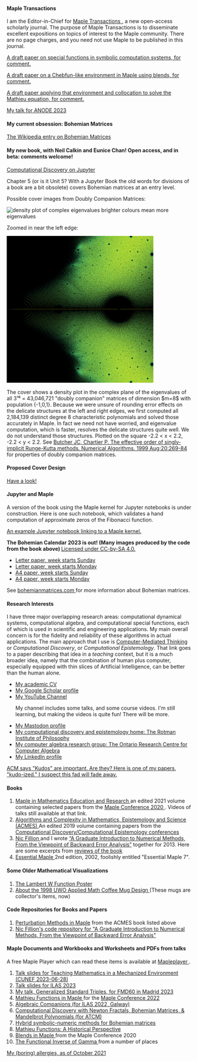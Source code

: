 <H4> Maple Transactions </H4>
I am the Editor-in-Chief for <A HREF="http://www.mapletransactions.org"> Maple Transactions </A>, a new open-access scholarly journal.  The purpose of Maple Transactions is to disseminate excellent expositions on topics of interest to the Maple community.  There are no page charges, and you need not use Maple to be published in this journal.

<p><A HREF="Mathieu_Functions_in_Maple.pdf"> A draft paper on special functions in symbolic computation systems, for comment. </A></p>
<p><A HREF="Blendstrings.pdf"> A draft paper on a Chebfun-like environment in Maple using blends, for comment. </A></p>
<p><A HREF="EllipticCrossSectionsInBloodFlowRegulation.pdf"> A draft paper applying that environment 
 and collocation to solve the Mathieu equation, for comment.  </A></p>

<p><A HREF="ANODE_2023_Talk.pdf"> My talk for ANODE 2023 </A></p>



<H4> My current obsession: Bohemian Matrices </H4>

<p><A HREF="https://en.wikipedia.org/wiki/Bohemian_matrices"> The Wikipedia entry on Bohemian Matrices </A></p>



<H4> My new book, with Neil Calkin and Eunice Chan! Open access, and in beta: comments welcome! </H4>
<p><A HREF="https://computational-discovery-on-jupyter.github.io/Computational-Discovery-on-Jupyter/index.html"> Computational Discovery on Jupyter </A>

Chapter 5 (or is it Unit 5?  With a Jupyter Book the old words for divisions of a book are a bit obsolete) covers Bohemian matrices at an entry level.
 
<p>Possible cover images from Doubly Companion Matrices:</p>
 
<img src="ViridisFreq86000.png" alt="density plot of complex eigenvalues brighter colours mean more eigenvalues" width=400 height=400>
 
<p>Zoomed in near the left edge:</p>
 
<img src="Viridiscrop281500.png" alt="cropped density plot of complex eigenvalues brighter colours mean more eigenvalues" width=400 height=400>
 
<p>The cover shows a density plot in the complex plane of the eigenvalues of all 3¹⁶ = 43,046,721 "doubly companion" matrices of dimension $m=8$ with population {-1,0,1}. Because we were unsure of rounding error effects on the delicate structures at the left and right edges, we first computed all 2,184,139 distinct degree 8 characteristic polynomials and solved those accurately in Maple. In fact we need not have worried, and eigenvalue computation, which is faster, resolves the delicate structures quite well. We do <it>not</it> understand those structures.  Plotted on the square -2.2 < x < 2.2, -2.2 < y < 2.2.  See <A HREF="https://link.springer.com/content/pdf/10.1023/A:1019176422613.pdf"> Butcher JC, Chartier P. The effective order of singly-implicit Runge-Kutta methods. Numerical Algorithms. 1999 Aug;20:269-84</A> for properties of doubly companion matrices. </p>

<H4> Proposed Cover Design </H4>
 
 <A HREF="https://github.com/rcorless/rcorless.github.io/blob/main/OT190_CALKIN_COVER_VERIDIS_NEW_B_V3.pdf"> Have a look! </A>
 

<H4> Jupyter and Maple </H4> 
<p> A version of the book using the Maple kernel for Jupyter notebooks is under construction.  Here is one such notebook, which validates a hand computation of approximate zeros of the Fibonacci function. </p>

<A HREF="Approximate Fibonacci Zeros.ipynb"> An example Jupyter notebook linking to a Maple kernel. </A>
 
<b> The Bohemian Calendar 2023 is out! (Many images produced by the code from the book above) </b>   <A HREF="https://creativecommons.org/licenses/by-sa/4.0/"> Licensed under CC-by-SA 4.0. </A>
  <ul>
    <li> <A HREF="2023_Bohemian_Wall_CalendarLetterSunday.pdf"> Letter paper, week starts Sunday </A> </li>
    <li> <A HREF="2023_Bohemian_Wall_CalendarLetterMonday.pdf"> Letter paper, week starts Monday </A> </li>
    <li> <A HREF="2023_Bohemian_Wall_CalendarA4Sunday.pdf"> A4 paper, week starts Sunday </A> </li>
    <li> <A HREF="2023_Bohemian_Wall_CalendarA4Monday.pdf"> A4 paper, week starts Monday </A> </li>
  </ul>

See <A HREF="https://www.bohemianmatrices.com"> bohemianmatrices.com </A> for more information about Bohemian matrices.  

<!-- But here's an image, just for a teaser.

![A density plot in the complex plane of the Bohemian eigenvalues of a sample of 73 million 5x5 matrices where the entries are sampled from the set {-20, -1, 0, 1, 20}. Color represents the eigenvalue density. Viewed on -40 <= x,y <= 40. Image credit Steven E. Thornton.](Geometric_5x5.jpg)
 -->

<h4> Research Interests </h4>

<p></p>
<p>I have three major overlapping research areas: computational dynamical systems, computational algebra, and computational special functions, each of which is used in scientific and engineering applications. 
<!---The applications I and others have used my work for include flow-induced vibration of artificial structures, financial options, cardiac simulations, and the kinetics of dark adaptation in the human eye.  --->
My main overall concern is for the fidelity and reliability of these algorithms in actual applications. 
<!--- Of course, everyone wants to solve problems quickly, but no-one wants this at the expense of unreliable predictions. --->
The main approach that I use is <A HREF="https://github.com/rcorless/rcorless.github.io/blob/main/CMTpaper.pdf">Computer-Mediated Thinking</A> or <em>Computational Discovery</em>, or <em>Computational Epistemology</em>. 
That link goes to a paper describing that idea in a <em>teaching</em> context, but it is a much broader idea, namely that the combination of human plus computer, especially equipped with thin slices of Artificial Intelligence, can be better than the human alone. 
<!--- Obviously this <em>might</em> be true, but making sure that it <em>is</em> true is harder, and more important, than it looks. --->
</p>

<ul>
<li><a HREF="https://github.com/rcorless/rcorless.github.io/blob/main/CV.pdf"> My academic CV</a> </li>
<li><a HREF="https://scholar.google.ca/citations?user=SyLAxDkAAAAJ&hl=en"> My Google Scholar profile </a> </li>
<li><a HREF="https://www.youtube.com/channel/UCcFY7USfrgQn5lgNm_ouApw"> My YouTube Channel </a> 
<p>My channel includes some talks, and some course videos. I'm still learning, but making the videos is quite fun! There will be more.</p> </li>
<li> <a rel="me" href="https://mathstodon.xyz/@rcorless">My Mastodon profile </a>
<li> <a href="https://www.rotman.uwo.ca/"> My computational discovery and epistemology home: The Rotman Institute of Philosophy </a> </li>
<li> <a href="http://www.orcca.on.ca"> My computer algebra research group: The Ontario Research Centre for Computer Algebra </a> </li>
<li> <a href="https://www.linkedin.com/in/rob-corless-9747667"> My LinkedIn profile </a> </li>
</ul>

<p>
<a href="https://www.growkudos.com/publications/10.1145%25252F3452143.3465547/reader"> ACM says "Kudos" are important.  Are they? Here is one of my papers, "kudo-ized." I suspect this fad will fade away.</a>
</p>

<H4> Books </H4>
<OL>
<LI> <a href="https://www.springer.com/us/book/9783030816971"> Maple in Mathematics Education and Research </a> an edited 2021 volume containing selected papers from the <a href="https://de.maplesoft.com/mapleconference/2020/"> Maple Conference 2020 </a>.  Videos of talks still available at that link. </LI>
<LI> <a href="https://www.springer.com/us/book/9781493990504"> Algorithms and Complexity in Mathematics, Epistemology and Science (ACMES) </a> An edited 2019 volume containing papers from the <a href="http://acmes.org/">Computational Discovery/Computational Epistemology conferences </a></LI>
<LI> <a href="http://www.nfillion.com/">Nic Fillion </a> and I wrote <a href="https://www.springer.com/gp/book/9781461484523">“A Graduate Introduction to Numerical Methods, From the Viewpoint of Backward Error Analysis”</a> together for 2013. Here are some excerpts from <a href="http://www.bookmetrix.com/detail_full/book/0b3312d9-f0a9-4fe1-b700-37c52a50220d#reviews"> reviews of the book </a></LI>
  <LI> <a href="https://www.springer.com/us/book/9780387953526"> Essential Maple </A> 2nd edition, 2002, foolishly entitled "Essential Maple 7". </LI>
</OL>

<H4> Some Older Mathematical Visualizations </H4>
<OL>
  <LI> <A HREF="http://www.orcca.on.ca/LambertW"> The Lambert W Function Poster </A> </LI>
  <LI> <A HREF="about.pdf"> About the 1998 UWO Applied Math Coffee Mug Design </A> (These mugs are collector's items, now) </LI>
</OL>

<H4> Code Repositories for Books and Papers </H4>

<OL>
  <LI> <A HREF="https://github.com/rcorless/Perturbation-Methods-in-Maple">Perturbation Methods in Maple</A> from the ACMES book listed above </LI>
  <LI> <a href="http://www.nfillion.com/coderepository/index.php"> Nic Fillion's code repository for "A Graduate Introduction to Numerical Methods, From the Viewpoint of Backward Error Analysis" </a> </LI>
</OL>

<H4> Maple Documents and Workbooks and Worksheets and PDFs from talks </H4>
A free Maple Player which can read these items is available at <A HREF="https://www.maplesoft.com/products/maple/Mapleplayer/"> Mapleplayer </A> .
<OL>
  <LI> <A HREF="TeachingMechanizedEnvironment__Talk_.pdf"> Talk slides for Teaching Mathematics in a Mechanized Environment (CUNEF 2023-06-28) </A>
  <LI> <A HREF="Doubly_Companion_Matrices.pdf"> Talk slides for ILAS 2023 </A> </LI>
  <LI> <A HREF="Generalized_Standard_Triples__FMD60_.pdf"> My talk, Generalized Standard Triples, for FMD60 in Madrid 2023 </A> </Li>
  <LI> <A HREF="https://github.com/rcorless/Puiseux-series-Mathieu-double-points/blob/main/MathieuTalkMapleConference.maple"> Mathieu Functions in Maple </A> for the <A HREF="https://www.maplesoft.com/mapleconference/2022/"> Maple Conference 2022 </A> </LI> 
  <LI> <A HREF="Algebraic_Companions.pdf"> Algebraic Companions (for ILAS 2022, Galway) </A></LI>
  <LI> <A HREF="ATCM_Invited_Talk.pdf"> Computational Discovery with Newton Fractals, Bohemian Matrices, & Mandelbrot Polynomials (for ATCM) </A></LI>
  <LI> <A HREF="Symbolic_Numeric_Computing_for_Bohemian_Matrices.pdf"> Hybrid symbolic-numeric methods for Bohemian matrices </A></LI>
  <LI> <A HREF="https://github.com/rcorless/Puiseux-series-Mathieu-double-points/blob/main/MathieuTalk.maple"> Mathieu Functions: A Historical Perspective </A></LI>
  <LI> <A HREF="https://github.com/rcorless/rcorless.github.io/blob/main/BlendsTalk.maple"> Blends in Maple </A> from the Maple Conference 2020 </LI>
  <LI> <A HREF="https://github.com/rcorless/rcorless.github.io/blob/main/InverseGammaTalk.mw"> The Functional Inverse of Gamma </A> from a number of places </LI>
</OL>

<a HREF="allergies.html"> My (boring) allergies, as of October 2021 </A>
